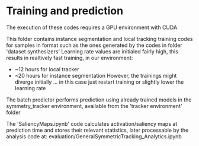 # Training and prediction

The execution of these codes requires a GPU environment with CUDA

This folder contains instance segmentation and local tracking training codes for samples in format such as the ones generated by the codes in folder 'dataset synthesizers'
Learning rate values are initialed fairly high, this results in realtively fast training, in our environment:
- ~12 hours for local tracker
- ~20 hours for instance segmentation
However, the trainings might diverge initially ... in this case just restart training or slightly lower the learning rate

The batch predictor performs prediction using already trained models in the symmetry_tracker environment, available from the 'tracker environment' folder

The 'SaliencyMaps.ipynb' code calculates activation/saliency maps at prediction time and stores their relevant statistics, later processable by the analysis code at: evaluation/GeneralSymmetricTracking_Analytics.ipynb